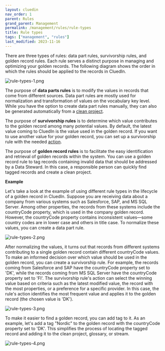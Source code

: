 ```yaml
---
layout: cluedin
nav_order: 1
parent: Rules
grand_parent: Management
permalink: /management/rules/rule-types
title: Rule types
tags: ["management", "rules"]
last_modified: 2023-11-16
---
```


There are three types of rules: data part rules, survivorship rules, and golden record rules. Each rule serves a distinct purpose in managing and optimizing your golden records. The following diagram shows the order in which the rules should be applied to the records in CluedIn.

![rule-types-1.png](../../assets/images/management/rules/rule-types-1.png)

The purpose of **data parts rules** is to modify the values in records that come from different sources. Data part rules are mostly used for normalization and transformation of values on the vocabulary key level. While you have the option to create data part rules manually, they can also be generated automatically from a [clean project](/preparation/clean). 

The purpose of **survivorship rules** is to determine which value contributes to the golden record among many potential values. By default, the latest value coming to CluedIn is the value used in the golden record. If you want to use another value for your golden record, you can set up a survivorship rule with the needed [action](/management/rules/rules-reference).

The purpose of **golden record rules** is to facilitate the easy identification and retrieval of golden records within the system. You can use a golden record rule to tag records containing invalid data that should be addressed by a Data Steward. In this case, a responsible person can quickly find tagged records and create a clean project.

**Example**

Let's take a look at the example of using different rule types in the lifecycle of a golden record in CluedIn. Suppose you are receiving data about a company from various systems such as Salesforce, SAP, and MS SQL Server. Among other properties, the records from these systems include the countryCode property, which is used in the company golden record. However, the countryCode property contains inconsistent values—some country codes are in lower case and others in title case. To normalize these values, you can create a data part rule.

![rule-types-2.png](../../assets/images/management/rules/rule-types-2.png)

After normalizing the values, it turns out that records from different systems contributing to a single golden record contain different countryCode values. To make an informed decision over which value should be used in the golden record, you can create a survivorship rule. For example, the records coming from Salesforce and SAP have the countryCode property set to 'DK', while the records coming from MS SQL Server have the countryCode property set to 'FI'. The survivorship rule's action can select the winning value based on criteria such as the latest modified value, the record with the most properties, or a preference for a specific provider. In this case, the rule's action identifies the most frequent value and applies it to the golden record (the chosen value is 'DK').

![rule-types-3.png](../../assets/images/management/rules/rule-types-3.png)

To make it easier to find a golden record, you can add tag to it. As an example, let's add a tag "Nordic" to the golden record with the countryCode property set to 'DK'. This simplifies the process of locating the tagged record and adding it to the clean project, glossary, or stream.

![rule-types-4.png](../../assets/images/management/rules/rule-types-4.png)
